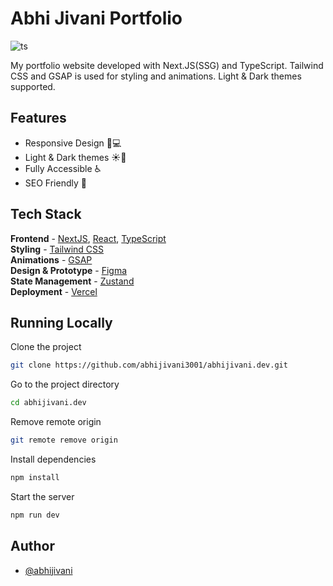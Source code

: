 # Abhi Jivani Portfolio

![ts](https://badgen.net/badge/Built%20With/TypeScript/blue)

My portfolio website developed with Next.JS(SSG) and TypeScript. Tailwind CSS and GSAP is used for styling and animations. Light & Dark themes supported.

## Features

- Responsive Design 📱💻
- Light & Dark themes ☀️🌙
- Fully Accessible ♿️
- SEO Friendly 🔎

## Tech Stack

**Frontend** - [NextJS](https://nextjs.org/), [React](https://reactjs.org/), [TypeScript](https://www.typescriptlang.org/)  
**Styling** - [Tailwind CSS](https://tailwindcss.com/)  
**Animations** - [GSAP](https://greenstock.com/)  
**Design & Prototype** - [Figma](https://figma.com/)  
**State Management** - [Zustand](https://zustand-demo.pmnd.rs/)  
**Deployment** - [Vercel](https://vercel.com/)

## Running Locally

Clone the project

```bash
git clone https://github.com/abhijivani3001/abhijivani.dev.git
```

Go to the project directory

```bash
cd abhijivani.dev
```

Remove remote origin

```bash
git remote remove origin
```

Install dependencies

```bash
npm install
```

Start the server

```bash
npm run dev
```

## Author

- [@abhijivani](https://abhijivani.vercel.app/)
